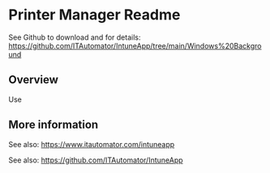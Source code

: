 
# Printer Manager Readme
See Github to download and for details: https://github.com/ITAutomator/IntuneApp/tree/main/Windows%20Background  

## Overview

Use  

## More information

See also: <https://www.itautomator.com/intuneapp>

See also: <https://github.com/ITAutomator/IntuneApp>
